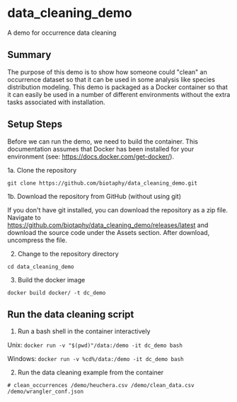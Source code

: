 # data_cleaning_demo
A demo for occurrence data cleaning

## Summary

The purpose of this demo is to show how someone could "clean" an occurrence dataset so
that it can be used in some analysis like species distribution modeling.  This demo is
packaged as a Docker container so that it can easily be used in a number of different
environments without the extra tasks associated with installation.

## Setup Steps

Before we can run the demo, we need to build the container.  This documentation
assumes that Docker has been installed for your environment 
(see: https://docs.docker.com/get-docker/).

1a. Clone the repository

  `git clone https://github.com/biotaphy/data_cleaning_demo.git`

1b. Download the repository from GitHub (without using git)

  If you don't have git installed, you can download the repository as a zip file.
  Navigate to https://github.com/biotaphy/data_cleaning_demo/releases/latest and
  download the source code under the Assets section.  After download, uncompress
  the file.

2. Change to the repository directory

  `cd data_cleaning_demo`

3. Build the docker image

  `docker build docker/ -t dc_demo`

## Run the data cleaning script

1. Run a bash shell in the container interactively

Unix:
  `docker run -v "$(pwd)"/data:/demo -it dc_demo bash`

Windows:
  `docker run -v %cd%/data:/demo -it dc_demo bash`
  
2. Run the data cleaning example from the container

  `# clean_occurrences /demo/heuchera.csv /demo/clean_data.csv /demo/wrangler_conf.json`
  
